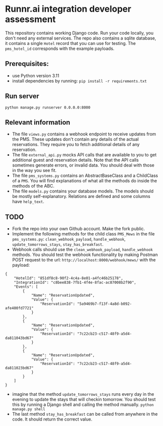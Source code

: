 # Runnr.ai integration developer assessment
This repository contains working Django code. Run your code locally, you don't need any external services.
The repo also contains a sqlite database, it contains a single `Hotel` record that you can use for testing. The `pms_hotel_id` corresponds with the example payloads.

## Prerequisites:
- use Python version 3.11
- install dependencies by running: `pip install -r requirements.txt`

## Run server
`python manage.py runserver 0.0.0.0:8000`

## Relevant information
- The file `views.py` contains a webhook endpoint to receive updates from the PMS. These updates don't contain any details of the actual reservations. They require you to fetch additional details of any reservation.
- The file `external_api.py` mocks API calls that are available to you to get additional guest and reservation details. Note that the API calls sometimes generate errors, or invalid data. You should deal with those in the way you see fit.
- The file `pms_systems.py` contains an AbstractBaseClass and a ChildClass of a `PMS`. You will find explanations of what all the methods do inside the methods of the ABC.
- The file `models.py` contains your database models. The models should be mostly self-explanatory. Relations are defined and some columns have `help_text`.

## TODO
- Fork the repo into your own Github account. Make the fork public.
- Implement the following methods for the child class `PMS_Mews` in the file `pms_systems.py`: `clean_webhook_payload`, `handle_webhook`, `update_tomorrows_stays`, `stay_has_breakfast`.
- Webhook calls should use the `clean_webhook_payload`, `handle_webhook` methods. You should test the webhook functionality by making Postman POST request to the url: `http://localhost:8000/webhook/mews/` with the payload:
```
{
    "HotelId": "851df8c8-90f2-4c4a-8e01-a4fc46b25178",
    "IntegrationId": "c8bee838-7fb1-4f4e-8fac-ac87008b2f90",
    "Events": [
        {
            "Name": "ReservationUpdated",
            "Value": {
                "ReservationId": "5a9469b7-f13f-4a8d-b092-afe400fd7721"
            }
        },
        {
            "Name": "ReservationUpdated",
            "Value": {
                "ReservationId": "7c22cb23-c517-48f9-a5d4-da811043bd67"
            }
        },
        {
            "Name": "ReservationUpdated",
            "Value": {
                "ReservationId": "7c22cb23-c517-48f9-a5d4-da811023bd67"
            }
        }
    ]
}
```
- imagine that the method `update_tomorrows_stays` runs every day in the evening to update the stays that will checkin tomorrow. You should test this by running a Django shell and calling the method manually. `python manage.py shell`
- The last method `stay_has_breakfast` can be called from anywhere in the code. It should return the correct value.
